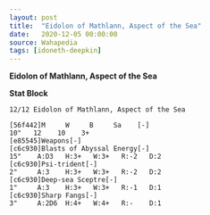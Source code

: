 ```yaml
---
layout: post
title:  "Eidolon of Mathlann, Aspect of the Sea"
date:   2020-12-05 00:00:00
source: Wahapedia
tags: [idoneth-deepkin]
---
```


**Eidolon of Mathlann, Aspect of the Sea**

**Stat Block**
```
12/12 Eidolon of Mathlann, Aspect of the Sea
```

```
[56f442]M     W     B     Sa    [-]
10"   12    10    3+    
[e85545]Weapons[-]
[c6c930]Blasts of Abyssal Energy[-]
15"    A:D3   H:3+   W:3+   R:-2   D:2   
[c6c930]Psi-trident[-]
2"     A:3    H:3+   W:3+   R:-2   D:2   
[c6c930]Deep-sea Sceptre[-]
1"     A:3    H:3+   W:3+   R:-1   D:1   
[c6c930]Sharp Fangs[-]
3"     A:2D6  H:4+   W:4+   R:-    D:1   
```
    